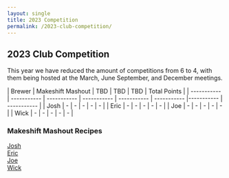 ```yaml
---
layout: single
title: 2023 Competition
permalink: /2023-club-competition/
---
```

## 2023 Club Competition

This year we have reduced the amount of competitions from 6 to 4, with them being hosted at the March, June September, and December meetings. 

| Brewer | Makeshift Mashout | TBD | TBD | TBD | Total Points |
| ----------- | ----------- | ----------- | ----------- | ----------- | ----------- |----------- | ----------- |
| Josh | - | - | - | - | - |
| Eric | - | - | - | - | - |
| Joe |  - | - | - | - | - |
| Wick |  - | - | - | - | - |

### Makeshift Mashout Recipes
<a href="{% link _pages/2023-recipes/makeshift-mashout/josh.md %}">Josh</a>  
<a href="{% link _pages/2023-recipes/makeshift-mashout/eric.md %}">Eric</a>  
<a href="{% link _pages/2023-recipes/makeshift-mashout/joe.md %}">Joe</a>  
<a href="{% link _pages/2023-recipes/makeshift-mashout/wick.md %}">Wick</a>  

